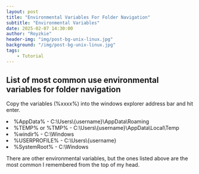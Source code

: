```yaml
---
layout: post
title: "Environmental Variables For Folder Navigation"
subtitle: "Environmental Variables"
date: 2025-02-07 14:30:00
author: "Royzkie"
header-img: "img/post-bg-unix-linux.jpg"
background: "/img/post-bg-unix-linux.jpg"
tags:
    - Tutorial
---
```


<h2>List of most common use environmental variables for folder navigation</h2>

<p>Copy the variables (%xxxx%) into the windows explorer address bar and hit enter.</p>

<ul></ul>
<li>%AppData% - C:\Users\{username}\AppData\Roaming</li>
<li>%TEMP% or %TMP% - C:\Users\{username}\AppData\Local\Temp</li>
<li>%windir% - C:\Windows</li>
<li>%USERPROFILE% - C:\Users\{username}</li>
<li>%SystemRoot% - C:\Windows</li>
</ul>

<p>There are other environmental variables, but the ones listed above are the most common I remembered from the top of my head.</p>
